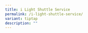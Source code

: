```yaml
---
title: i Light Shuttle Service
permalink: /i-light-shuttle-service/
variant: tiptap
description: ""
---
```

